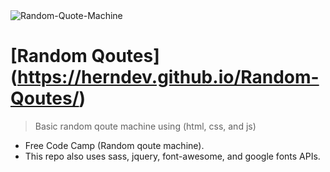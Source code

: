 <img src="https://miro.medium.com/max/924/1*8wNWIJh1hPBoGFxLrYlvUQ.png" title="Random-Quote-Machine" alt="Random-Quote-Machine">

# [Random Qoutes] (https://herndev.github.io/Random-Qoutes/)

> Basic random qoute machine using (html, css, and js)


- Free Code Camp (Random qoute machine).
- This repo also uses sass, jquery, font-awesome, and google fonts APIs.

